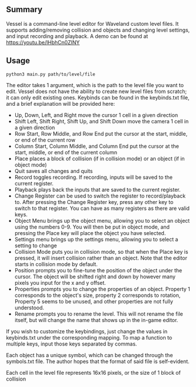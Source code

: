 ## Summary
Vessel is a command-line level editor for Waveland custom level files. It supports adding/removing collision and objects and changing level settings, and input recording and playback. A demo can be found at https://youtu.be/lHbhCn0ZINY

## Usage
```
python3 main.py path/to/level/file
```
The editor takes 1 argument, which is the path to the level file you want to edit. Vessel does not have the ability to create new level files from scratch; it can only edit existing ones. Keybinds can be found in the keybinds.txt file, and a brief explanation will be provided here:

* Up, Down, Left, and Right move the cursor 1 cell in a given direction
* Shift Left, Shift Right, Shift Up, and Shift Down move the camera 1 cell in a given direction
* Row Start, Row Middle, and Row End put the cursor at the start, middle, or end of the current row
* Column Start, Column Middle, and Column End put the cursor at the start, middle, or end of the current column
* Place places a block of collision (if in collision mode) or an object (if in object mode)
* Quit saves all changes and quits
* Record toggles recording. If recording, inputs will be saved to the current register.
* Playback plays back the inputs that are saved to the current register.
* Change Register can be used to switch the register to record/playback to. After pressing the Change Register key, press any other key to switch to that register. You can have as many registers as there are valid keys.
* Object Menu brings up the object menu, allowing you to select an object using the numbers 0-9. You will then be put in object mode, and pressing the Place key will place the object you have selected.
* Settings menu brings up the settings menu, allowing you to select a setting to change
* Collision Mode puts you in collision mode, so that when the Place key is pressed, it will insert collision rather than an object. Note that the editor starts in collision mode by default.
* Position prompts you to fine-tune the position of the object under the cursor. The object will be shifted right and down by however many pixels you input for the x and y offset.
* Properties prompts you to change the properties of an object. Property 1 corresponds to the object's size, property 2 corresponds to rotation, Property 5 seems to be unused, and other properties are not fully understood.
* Rename prompts you to rename the level. This will not rename the file itself, but will change the name that shows up in the in-game editor.

If you wish to customize the keybindings, just change the values in keybinds.txt under the corresponding mapping. To map a function to multiple keys, input those keys separated by commas.

Each object has a unique symbol, which can be changed through the symbols.txt file. The author hopes that the format of said file is self-evident.

Each cell in the level file represents 16x16 pixels, or the size of 1 block of collision
